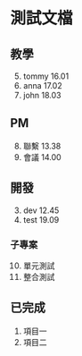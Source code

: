 # 測試文檔

## 教學
5. tommy 16.01
6. anna 17.02
7. john 18.03

## PM
8. 聯繫 13.38
9. 會議 14.00

## 開發
3. dev 12.45
4. test 19.09

### 子專案
10. 單元測試
11. 整合測試

## 已完成
1. 項目一
2. 項目二